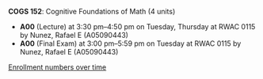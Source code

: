 **COGS 152**: Cognitive Foundations of Math (4 units)

- **A00** (Lecture) at 3:30 pm–4:50 pm on Tuesday, Thursday at RWAC 0115 by Nunez, Rafael E (A05090443)
- **A00** (Final Exam) at 3:00 pm–5:59 pm on Tuesday at RWAC 0115 by Nunez, Rafael E (A05090443)

[Enrollment numbers over time](./COGS152.tsv)
